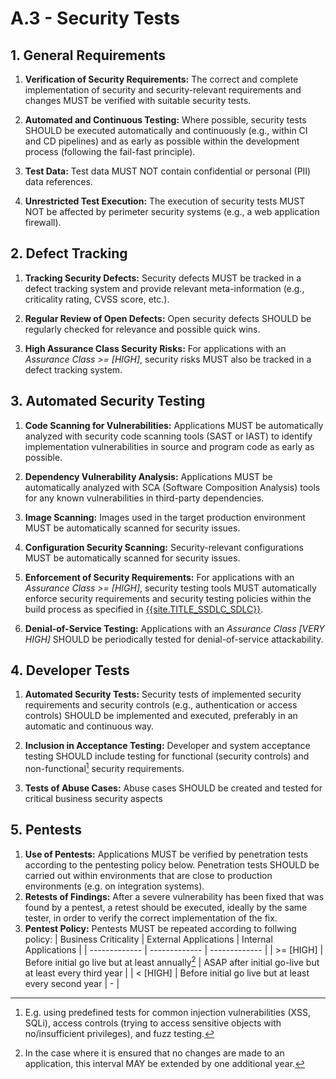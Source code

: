 # A.3 - Security Tests

## 1. General Requirements

1. **Verification of Security Requirements:** The correct and complete implementation of security and security-relevant requirements and changes MUST be verified with suitable security tests.

2. **Automated and Continuous Testing:** Where possible, security tests SHOULD be executed automatically and continuously (e.g., within CI and CD pipelines) and as early as possible within the development process (following the fail-fast principle).

3. **Test Data:** Test data MUST NOT contain confidential or personal (PII) data references.

4. **Unrestricted Test Execution:** The execution of security tests MUST NOT be affected by perimeter security systems (e.g., a web application firewall).

## 2. Defect Tracking

1. **Tracking Security Defects:** Security defects MUST be tracked in a defect tracking system and provide relevant meta-information (e.g., criticality rating, CVSS score, etc.).

2. **Regular Review of Open Defects:** Open security defects SHOULD be regularly checked for relevance and possible quick wins.

3. **High Assurance Class Security Risks:** For applications with an *Assurance Class >= [HIGH]*, security risks MUST also be tracked in a defect tracking system.

## 3. Automated Security Testing

1. **Code Scanning for Vulnerabilities:** Applications MUST be automatically analyzed with security code scanning tools (SAST or IAST) to identify implementation vulnerabilities in source and program code as early as possible.

2. **Dependency Vulnerability Analysis:** Applications MUST be automatically analyzed with SCA (Software Composition Analysis) tools for any known vulnerabilities in third-party dependencies.

3. **Image Scanning:** Images used in the target production environment MUST be automatically scanned for security issues.

4. **Configuration Security Scanning:** Security-relevant configurations MUST be automatically scanned for security issues.

5. **Enforcement of Security Requirements:** For applications with an *Assurance Class >= [HIGH]*, security testing tools MUST automatically enforce security requirements and security testing policies within the build process as specified in [{{site.TITLE_SSDLC_SDLC}}]({{site.URL_SSDLC_SDLC}}).

6. **Denial-of-Service Testing:** Applications with an *Assurance Class [VERY HIGH]* SHOULD be periodically tested for denial-of-service attackability.

## 4. Developer Tests

1. **Automated Security Tests:** Security tests of implemented security requirements and security controls (e.g., authentication or access controls) SHOULD be implemented and executed, preferably in an automatic and continuous way.

2. **Inclusion in Acceptance Testing:** Developer and system acceptance testing SHOULD include testing for functional (security controls) and non-functional[^1] security requirements.

3. **Tests of Abuse Cases:** Abuse cases SHOULD be created and tested for critical business security aspects

## 5. Pentests
1. **Use of Pentests:** Applications MUST be verified by penetration tests according to the pentesting policy below. Penetration tests SHOULD be carried out within environments that are close to production environments (e.g. on integration systems).
2. **Retests of Findings:** After a severe vulnerability has been fixed that was found by a pentest, a retest should be executed, ideally by the same tester, in order to verify the correct implementation of the fix. 
3. **Pentest Policy:** Pentests MUST be repeated according to follwing policy:
| Business Criticality | External Applications  | Internal Applications |
| ------------- | ------------- | ------------- |
| >= [HIGH] | Before initial go live but at least annually[^2]  | ASAP after initial go-live but at least every third year  |
| < [HIGH] | Before initial go live but at least every second year  | - |


[^1]: E.g. using predefined tests for common injection vulnerabilities (XSS, SQLi), access controls (trying to access sensitive objects with no/insufficient privileges), and fuzz testing.

[^2]: In the case where it is ensured that no changes are made to an application, this interval MAY be extended by one additional year.
